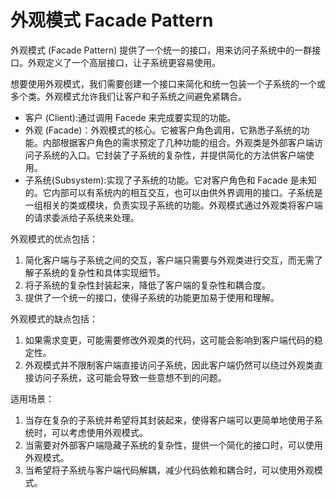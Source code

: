 # 外观模式 Facade Pattern

外观模式 (Facade Pattern) 提供了一个统一的接口，用来访问子系统中的一群接口。外观定义了一个高层接口，让子系统更容易使用。

想要使用外观模式，我们需要创建一个接口来简化和统一包装一个子系统的一个或多个类。外观模式允许我们让客户和子系统之间避免紧耦合。

- 客户 (Client):通过调用 Facede 来完成要实现的功能。
- 外观 (Facade)：外观模式的核心。它被客户角色调用，它熟悉子系统的功能。内部根据客户角色的需求预定了几种功能的组合。外观类是外部客户端访问子系统的入口。它封装了子系统的复杂性，并提供简化的方法供客户端使用。
- 子系统(Subsystem):实现了子系统的功能。它对客户角色和 Facade 是未知的。它内部可以有系统内的相互交互，也可以由供外界调用的接口。子系统是一组相关的类或模块，负责实现子系统的功能。外观模式通过外观类将客户端的请求委派给子系统来处理。


外观模式的优点包括：
1. 简化客户端与子系统之间的交互，客户端只需要与外观类进行交互，而无需了解子系统的复杂性和具体实现细节。
2. 将子系统的复杂性封装起来，降低了客户端的复杂性和耦合度。
3. 提供了一个统一的接口，使得子系统的功能更加易于使用和理解。

外观模式的缺点包括：
1. 如果需求变更，可能需要修改外观类的代码，这可能会影响到客户端代码的稳定性。
2. 外观模式并不限制客户端直接访问子系统，因此客户端仍然可以绕过外观类直接访问子系统，这可能会导致一些意想不到的问题。

适用场景：
1. 当存在复杂的子系统并希望将其封装起来，使得客户端可以更简单地使用子系统时，可以考虑使用外观模式。
2. 当需要对外部客户端隐藏子系统的复杂性，提供一个简化的接口时，可以使用外观模式。
3. 当希望将子系统与客户端代码解耦，减少代码依赖和耦合时，可以使用外观模式。

